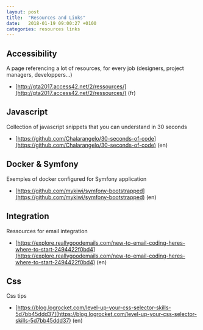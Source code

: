 ```yaml
---
layout: post
title:  "Resources and Links"
date:   2018-01-19 09:00:27 +0100
categories: resources links
---
```


## Accessibility
A page referencing a lot of resources, for every job (designers, project managers, developpers...)
- [http://gta2017.access42.net/2/ressources/](http://gta2017.access42.net/2/ressources/) (fr)

## Javascript
Collection of javascript snippets that you can understand in 30 seconds
- [https://github.com/Chalarangelo/30-seconds-of-code](https://github.com/Chalarangelo/30-seconds-of-code) (en)

## Docker & Symfony
Exemples of docker configured for Symfony application
- [https://github.com/mykiwi/symfony-bootstrapped](https://github.com/mykiwi/symfony-bootstrapped) (en)

## Integration
Ressources for email integration
- [https://explore.reallygoodemails.com/new-to-email-coding-heres-where-to-start-2494422f0bd4](https://explore.reallygoodemails.com/new-to-email-coding-heres-where-to-start-2494422f0bd4) (en)

## Css
Css tips
- [https://blog.logrocket.com/level-up-your-css-selector-skills-5d7bb45ddd37](https://blog.logrocket.com/level-up-your-css-selector-skills-5d7bb45ddd37) (en)
